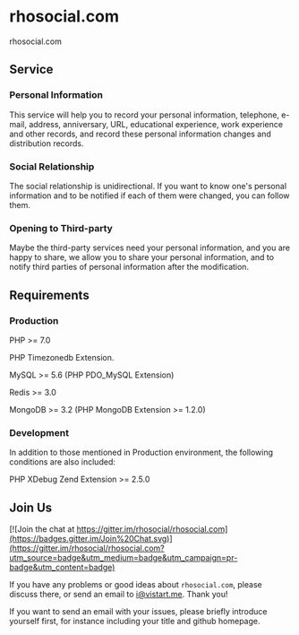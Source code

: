 # rhosocial.com

rhosocial.com

## Service

### Personal Information

This service will help you to record your personal information, telephone, e-mail,
address, anniversary, URL, educational experience, work experience and other records,
and record these personal information changes and distribution records.

### Social Relationship

The social relationship is unidirectional. If you want to know one's personal
information and to be notified if each of them were changed, you can follow them.

### Opening to Third-party

Maybe the third-party services need your personal information, and you are happy
to share, we allow you to share your personal information, and to notify third
parties of personal information after the modification.

## Requirements

### Production

PHP >= 7.0

PHP Timezonedb Extension.

MySQL >= 5.6 (PHP PDO_MySQL Extension)

Redis >= 3.0

MongoDB >= 3.2 (PHP MongoDB Extension >= 1.2.0)

### Development

In addition to those mentioned in Production environment, the following conditions are also included:

PHP XDebug Zend Extension >= 2.5.0

## Join Us

[![Join the chat at https://gitter.im/rhosocial/rhosocial.com](https://badges.gitter.im/Join%20Chat.svg)](https://gitter.im/rhosocial/rhosocial.com?utm_source=badge&utm_medium=badge&utm_campaign=pr-badge&utm_content=badge)

If you have any problems or good ideas about `rhosocial.com`, please discuss there, or send an email to i@vistart.me. Thank you!

If you want to send an email with your issues, please briefly introduce yourself first, for instance including your title and github homepage.